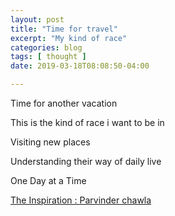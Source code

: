 ```yaml
---
layout: post
title: "Time for travel"
excerpt: "My kind of race"
categories: blog
tags: [ thought ]
date: 2019-03-18T08:08:50-04:00

---
```

Time for another vacation

This is the kind of race i want to be in

Visiting new places

Understanding their way of daily live

One Day at a Time

[The Inspiration : Parvinder chawla](https://www.thebetterindia.com/157282/disabled-friendly-travel-wheelchair-parvinder-chawla/) 
